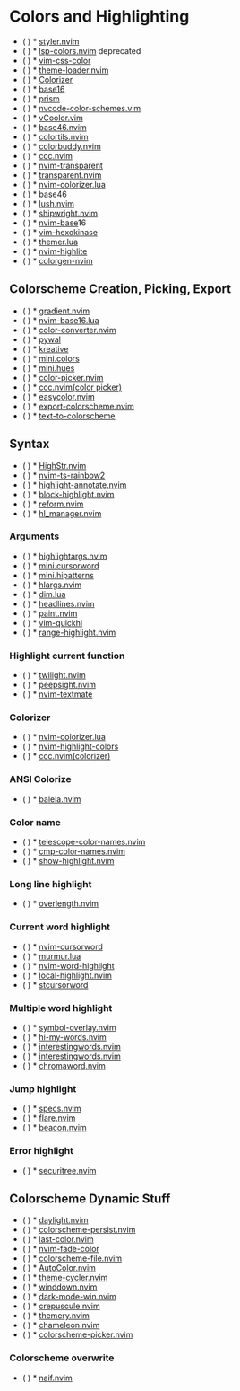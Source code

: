# Colors and Highlighting

* ( )
            * [styler.nvim](https://github.com/folke/styler.nvim)  
* ( )
            * [lsp-colors.nvim](https://github.com/folke/lsp-colors.nvim) deprecated
* ( )
            * [vim-css-color](https://github.com/ap/vim-css-color)
* ( )
            * [theme-loader.nvim](https://github.com/rafi/theme-loader.nvim)
* ( )
            * [Colorizer](https://github.com/chrisbra/Colorizer)
* ( )
            * [base16](https://github.com/chriskempson/base16-vim.git)
* ( )
            * [prism](https://github.com/chadcat7/prism)
* ( )
            * [nvcode-color-schemes.vim](https://github.com/ChristianChiarulli/nvcode-color-schemes.vim)
* ( )
            * [vCoolor.vim](https://github.com/KabbAmine/vCoolor.vim)
* ( )
            * [base46.nvim](https://github.com/jayden-chan/base46.nvim)
* ( )
            * [colortils.nvim](https://github.com/max397574/colortils.nvim)
* ( )
            * [colorbuddy.nvim](https://github.com/tjdevries/colorbuddy.nvim)
* ( )
            * [ccc.nvim](https://github.com/uga-rosa/ccc.nvim)
* ( )
            * [nvim-transparent](https://github.com/xiyaowong/nvim-transparent)
* ( )
            * [transparent.nvim](https://github.com/xiyaowong/transparent.nvim)
* ( )
            * [nvim-colorizer.lua](https://github.com/NvChad/nvim-colorizer.lua)
* ( )
            * [base46](https://github.com/NvChad/base46.git)
* ( )
            * [lush.nvim](https://github.com/rktjmp/lush.nvim)
* ( )
            * [shipwright.nvim](https://github.com/rktjmp/shipwright.nvim)
* ( )
            * [nvim-base](https://github.com/RRethy/nvim-base)16
* ( )
            * [vim-hexokinase](https://github.com/rrethy/vim-hexokinase)
* ( )
            * [themer.lua](https://github.com/themercorp/themer.lua)
* ( )
            * [nvim-highlite](https://github.com/Iron-E/nvim-highlite)
* ( )
            * [colorgen-nvim](https://github.com/ChristianChiarulli/colorgen-nvim)

## Colorscheme Creation, Picking, Export

* ( )
            * [gradient.nvim](https://github.com/oleksiiluchnikov/gradient.nvim)
* ( )
            * [nvim-base16.lua](https://github.com/norcalli/nvim-base16.lua)
* ( )
            * [color-converter.nvim](https://github.com/NTBBloodbath/color-converter.nvim)
* ( )
            * [pywal](https://github.com/dylanaraps/pywal)
* ( )
            * [kreative](https://github.com/katawful/kreative)
* ( )
            * [mini.colors](https://github.com/echasnovski/mini.colors)
* ( )
            * [mini.hues](https://github.com/echasnovski/mini.hues)
* ( )
            * [color-picker.nvim](https://github.com/ziontee113/color-picker.nvim)
* ( )
            * [ccc.nvim(color picker)](https://github.com/uga-rosa/ccc.nvim)
* ( )
            * [easycolor.nvim](https://github.com/neph-iap/easycolor.nvim)
* ( )
            * [export-colorscheme.nvim](https://github.com/jpe90/export-colorscheme.nvim)
* ( )
            * [text-to-colorscheme](https://github.com/svermeulen/text-to-colorscheme)

## Syntax

* ( )
            * [HighStr.nvim](https://github.com/Pocco81/HighStr.nvim)
* ( )
            * [nvim-ts-rainbow2](https://github.com/HiPhish/nvim-ts-rainbow2)
* ( )
            * [highlight-annotate.nvim](https://github.com/ivyl/highlight-annotate.nvim)
* ( )
            * [block-highlight.nvim](https://github.com/ccbiozhaw/block-highlight.nvim)
* ( )
            * [reform.nvim](https://github.com/JosefLitos/reform.nvim)
* ( )
            * [hl_manager.nvim](https://github.com/JoseConseco/hl_manager.nvim)

### Arguments

* ( )
            * [highlightargs.nvim](https://github.com/nvim-jo/highlightargs.nvim)
* ( )
            * [mini.cursorword](https://github.com/echasnovski/mini.cursorword)
* ( )
            * [mini.hipatterns](https://github.com/echasnovski/mini.hipatterns)
* ( )
            * [hlargs.nvim](https://github.com/m-demare/hlargs.nvim)
* ( )
            * [dim.lua](https://github.com/narutoxy/dim.lua)
* ( )
            * [headlines.nvim](https://github.com/lukas-reineke/headlines.nvim)
* ( )
            * [paint.nvim](https://github.com/folke/paint.nvim)
* ( )
            * [vim-quickhl](https://github.com/t9md/vim-quickhl)
* ( )
            * [range-highlight.nvim](https://github.com/winston0410/range-highlight.nvim)

### Highlight current function

* ( )
            * [twilight.nvim](https://github.com/folke/twilight.nvim)
* ( )
            * [peepsight.nvim](https://github.com/koenverburg/peepsight.nvim)
* ( )
            * [nvim-textmate](https://github.com/icedman/nvim-textmate)

### Colorizer

* ( )
            * [nvim-colorizer.lua](https://github.com/norcalli/nvim-colorizer.lua)
* ( )
            * [nvim-highlight-colors](https://github.com/brenoprata10/nvim-highlight-colors)
* ( )
            * [ccc.nvim(colorizer)](https://github.com/uga-rosa/ccc.nvim)

### ANSI Colorize

* ( )
            * [baleia.nvim](https://github.com/m00qek/baleia.nvim)

### Color name

* ( )
            * [telescope-color-names.nvim](https://github.com/nat-418/telescope-color-names.nvim)
* ( )
            * [cmp-color-names.nvim](https://github.com/nat-418/cmp-color-names.nvim)
* ( )
            * [show-highlight.nvim](https://github.com/dam9000/show-highlight.nvim)

### Long line highlight

* ( )
            * [overlength.nvim](https://github.com/lcheylus/overlength.nvim)

### Current word highlight

* ( )
            * [nvim-cursorword](https://github.com/xiyaowong/nvim-cursorword)
* ( )
            * [murmur.lua](https://github.com/nyngwang/murmur.lua)
* ( )
            * [nvim-word-highlight](https://github.com/elfenpiff/nvim-word-highlight)
* ( )
            * [local-highlight.nvim](https://github.com/tzachar/local-highlight.nvim)
* ( )
            * [stcursorword](https://github.com/sontungexpt/stcursorword)

### Multiple word highlight

* ( )
            * [symbol-overlay.nvim](https://github.com/hek14/symbol-overlay.nvim)
* ( )
            * [hi-my-words.nvim](https://github.com/dvoytik/hi-my-words.nvim)
* ( )
            * [interestingwords.nvim](https://github.com/Mr-LLLLL/interestingwords.nvim)
* ( )
            * [interestingwords.nvim](https://github.com/leisiji/interestingwords.nvim)
* ( )
            * [chromaword.nvim](https://github.com/IsaacTay/chromaword.nvim)

### Jump highlight

* ( )
            * [specs.nvim](https://github.com/edluffy/specs.nvim)
* ( )
            * [flare.nvim](https://github.com/stonelasley/flare.nvim)
* ( )
            * [beacon.nvim](https://github.com/rainbowhxch/beacon.nvim)

### Error highlight

* ( )
            * [securitree.nvim](https://github.com/GeekMasher/securitree.nvim)

## Colorscheme Dynamic Stuff

* ( )
            * [daylight.nvim](https://github.com/NTBBloodbath/daylight.nvim)
* ( )
            * [colorscheme-persist.nvim](https://github.com/propet/colorscheme-persist.nvim)
* ( )
            * [last-color.nvim](https://github.com/raddari/last-color.nvim)
* ( )
            * [nvim-fade-color](https://github.com/ksk0/nvim-fade-color)
* ( )
            * [colorscheme-file.nvim](https://github.com/eriedaberrie/colorscheme-file.nvim)
* ( )
            * [AutoColor.nvim](https://github.com/AdrianETP/AutoColor.nvim)
* ( )
            * [theme-cycler.nvim](https://github.com/lrangell/theme-cycler.nvim)
* ( )
            * [winddown.nvim](https://github.com/ZenLian/winddown.nvim)
* ( )
            * [dark-mode-win.nvim](https://github.com/ollbx/dark-mode-win.nvim)
* ( )
            * [crepuscule.nvim](https://github.com/duboisf/crepuscule.nvim)
* ( )
            * [themery.nvim](https://github.com/zaldih/themery.nvim)
* ( )
            * [chameleon.nvim](https://github.com/dimitriosvalodimos/chameleon.nvim)
* ( )
            * [colorscheme-picker.nvim](https://github.com/runih/colorscheme-picker.nvim)

### Colorscheme overwrite

* ( )
            * [naif.nvim](https://github.com/mvllow/naif.nvim)


